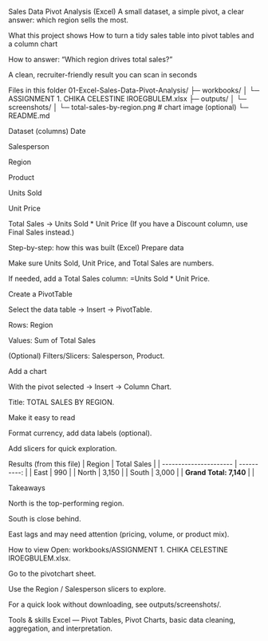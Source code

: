 Sales Data Pivot Analysis (Excel)
A small dataset, a simple pivot, a clear answer: which region sells the most.

What this project shows
How to turn a tidy sales table into pivot tables and a column chart

How to answer: “Which region drives total sales?”

A clean, recruiter-friendly result you can scan in seconds

Files in this folder
01-Excel-Sales-Data-Pivot-Analysis/
├─ workbooks/
│  └─ ASSIGNMENT 1. CHIKA CELESTINE IROEGBULEM.xlsx
├─ outputs/
│  └─ screenshots/
│     └─ total-sales-by-region.png   # chart image (optional)
└─ README.md

Dataset (columns)
Date

Salesperson

Region

Product

Units Sold

Unit Price

Total Sales → Units Sold * Unit Price
(If you have a Discount column, use Final Sales instead.)

Step-by-step: how this was built (Excel)
Prepare data

Make sure Units Sold, Unit Price, and Total Sales are numbers.

If needed, add a Total Sales column: =Units Sold * Unit Price.

Create a PivotTable

Select the data table → Insert → PivotTable.

Rows: Region

Values: Sum of Total Sales

(Optional) Filters/Slicers: Salesperson, Product.

Add a chart

With the pivot selected → Insert → Column Chart.

Title: TOTAL SALES BY REGION.

Make it easy to read

Format currency, add data labels (optional).

Add slicers for quick exploration.

Results (from this file)
| Region                 | Total Sales |
| ---------------------- | ----------: |
| East                   |         990 |
| North                  |       3,150 |
| South                  |       3,000 |
| **Grand Total: 7,140** |             |

Takeaways

North is the top-performing region.

South is close behind.

East lags and may need attention (pricing, volume, or product mix).

How to view
Open: workbooks/ASSIGNMENT 1. CHIKA CELESTINE IROEGBULEM.xlsx.

Go to the pivotchart sheet.

Use the Region / Salesperson slicers to explore.

For a quick look without downloading, see outputs/screenshots/.

Tools & skills
Excel — Pivot Tables, Pivot Charts, basic data cleaning, aggregation, and interpretation.
